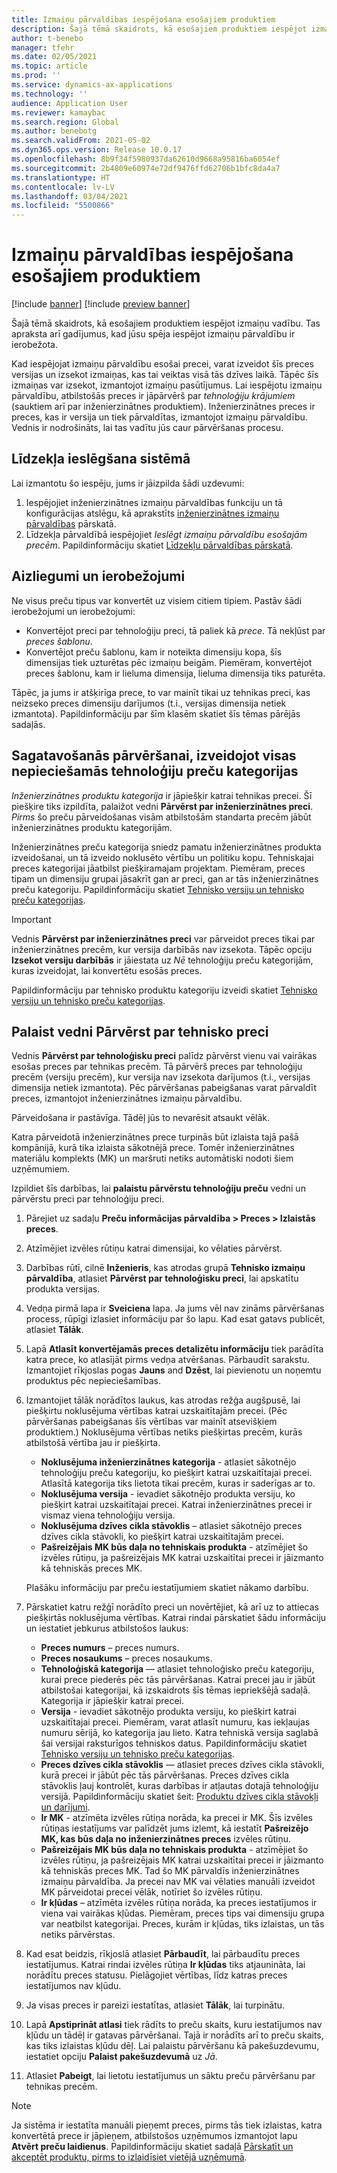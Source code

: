 ```yaml
---
title: Izmaiņu pārvaldības iespējošana esošajiem produktiem
description: Šajā tēmā skaidrots, kā esošajiem produktiem iespējot izmaiņu vadību. Tas apraksta arī gadījumus, kad jūsu spēja iespējot izmaiņu pārvaldību ir ierobežota.
author: t-benebo
manager: tfehr
ms.date: 02/05/2021
ms.topic: article
ms.prod: ''
ms.service: dynamics-ax-applications
ms.technology: ''
audience: Application User
ms.reviewer: kamaybac
ms.search.region: Global
ms.author: benebotg
ms.search.validFrom: 2021-05-02
ms.dyn365.ops.version: Release 10.0.17
ms.openlocfilehash: 8b9f34f5980937da62610d9668a95816ba6054ef
ms.sourcegitcommit: 2b4809e60974e72df9476ffd62706b1bfc8da4a7
ms.translationtype: HT
ms.contentlocale: lv-LV
ms.lasthandoff: 03/04/2021
ms.locfileid: "5500866"
---
```

# <a name="enable-change-management-on-existing-products"></a>Izmaiņu pārvaldības iespējošana esošajiem produktiem

[!include [banner](../../includes/banner.md)]
[!include [preview banner](../includes/preview-banner.md)]

Šajā tēmā skaidrots, kā esošajiem produktiem iespējot izmaiņu vadību. Tas apraksta arī gadījumus, kad jūsu spēja iespējot izmaiņu pārvaldību ir ierobežota.

Kad iespējojat izmaiņu pārvaldību esošai precei, varat izveidot šīs preces versijas un izsekot izmaiņas, kas tai veiktas visā tās dzīves laikā. Tāpēc šīs izmaiņas var izsekot, izmantojot izmaiņu pasūtījumus. Lai iespējotu izmaiņu pārvaldību, atbilstošās preces ir jāpārvērš par *tehnoloģiju krājumiem* (sauktiem arī par inženierzinātnes produktiem). Inženierzinātnes preces ir preces, kas ir versija un tiek pārvaldītas, izmantojot izmaiņu pārvaldību. Vednis ir nodrošināts, lai tas vadītu jūs caur pārvēršanas procesu.

## <a name="turn-on-the-feature-in-your-system"></a>Līdzekļa ieslēgšana sistēmā

Lai izmantotu šo iespēju, jums ir jāizpilda šādi uzdevumi:

1. Iespējojiet inženierzinātnes izmaiņu pārvaldības funkciju un tā konfigurācijas atslēgu, kā aprakstīts [inženierzinātnes izmaiņu pārvaldības](product-engineering-overview.md) pārskatā.
1. Līdzekļa pārvaldībā iespējojiet *Ieslēgt izmaiņu pārvaldību esošajām precēm*. Papildinformāciju skatiet [Līdzekļu pārvaldības pārskatā](../../fin-ops-core/fin-ops/get-started/feature-management/feature-management-overview.md).

## <a name="restrictions-and-limitations"></a>Aizliegumi un ierobežojumi

Ne visus preču tipus var konvertēt uz visiem citiem tipiem. Pastāv šādi ierobežojumi un ierobežojumi:

- Konvertējot preci par tehnoloģiju preci, tā paliek kā *prece*. Tā nekļūst par *preces šablonu*.
- Konvertējot preču šablonu, kam ir noteikta dimensiju kopa, šīs dimensijas tiek uzturētas pēc izmaiņu beigām. Piemēram, konvertējot preces šablonu, kam ir lieluma dimensija, lieluma dimensija tiks paturēta.

Tāpēc, ja jums ir atšķirīga prece, to var mainīt tikai uz tehnikas preci, kas neizseko preces dimensiju darījumos (t.i., versijas dimensija netiek izmantota). Papildinformāciju par šīm klasēm skatiet šīs tēmas pārējās sadaļās.

## <a name="prepare-for-conversion-by-creating-all-required-engineering-product-categories"></a>Sagatavošanās pārvēršanai, izveidojot visas nepieciešamās tehnoloģiju preču kategorijas

*Inženierzinātnes produktu kategorija* ir jāpiešķir katrai tehnikas precei. Šī piešķire tiks izpildīta, palaižot vedni **Pārvērst par inženierzinātnes preci**. *Pirms* šo preču pārveidošanas visām atbilstošām standarta precēm jābūt inženierzinātnes produktu kategorijām.

Inženierzinātnes preču kategorija sniedz pamatu inženierzinātnes produkta izveidošanai, un tā izveido noklusēto vērtību un politiku kopu. Tehniskajai preces kategorijai jāatbilst piešķiramajam projektam. Piemēram, preces tipam un dimensiju grupai jāsakrīt gan ar preci, gan ar tās inženierzinātnes preču kategoriju. Papildinformāciju skatiet [Tehnisko versiju un tehnisko preču kategorijas](engineering-versions-product-category.md).

> [!IMPORTANT]
> Vednis **Pārvērst par inženierzinātnes preci** var pārveidot preces tikai par inženierzinātnes precēm, kur versija darbībās nav izsekota. Tāpēc opciju **Izsekot versiju darbībās** ir jāiestata uz *Nē* tehnoloģiju preču kategorijām, kuras izveidojat, lai konvertētu esošās preces.

Papildinformāciju par tehnisko produktu kategoriju izveidi skatiet [Tehnisko versiju un tehnisko preču kategorijas](engineering-versions-product-category.md).

## <a name="run-the-convert-to-engineering-product-wizard"></a>Palaist vedni Pārvērst par tehnisko preci

Vednis **Pārvērst par tehnoloģisku preci** palīdz pārvērst vienu vai vairākas esošas preces par tehnikas precēm. Tā pārvērš preces par tehnoloģiju precēm (versiju precēm), kur versija nav izsekota darījumos (t.i., versijas dimensija netiek izmantota). Pēc pārvēršanas pabeigšanas varat pārvaldīt preces, izmantojot inženierzinātnes izmaiņu pārvaldību.

Pārveidošana ir pastāvīga. Tādēļ jūs to nevarēsit atsaukt vēlāk. 

Katra pārveidotā inženierzinātnes prece turpinās būt izlaista tajā pašā kompānijā, kurā tika izlaista sākotnējā prece. Tomēr inženierzinātnes materiālu komplekts (MK) un maršruti netiks automātiski nodoti šiem uzņēmumiem.

Izpildiet šīs darbības, lai **palaistu pārvērstu tehnoloģiju preču** vedni un pārvērstu preci par tehnoloģiju preci.

1. Pārejiet uz sadaļu **Preču informācijas pārvaldība \> Preces \> Izlaistās preces**.
1. Atzīmējiet izvēles rūtiņu katrai dimensijai, ko vēlaties pārvērst.
1. Darbības rūtī, cilnē **Inženieris**, kas atrodas grupā **Tehnisko izmaiņu pārvaldība**, atlasiet **Pārvērst par tehnoloģisku preci**, lai apskatītu produkta versijas.
1. Vedņa pirmā lapa ir **Sveiciena** lapa. Ja jums vēl nav zināms pārvēršanas process, rūpīgi izlasiet informāciju par šo lapu. Kad esat gatavs publicēt, atlasiet **Tālāk**.
1. Lapā **Atlasīt konvertējamās preces detalizētu informāciju** tiek parādīta katra prece, ko atlasījāt pirms vedņa atvēršanas. Pārbaudīt sarakstu. Izmantojiet rīkjoslas pogas **Jauns** and **Dzēst**, lai pievienotu un noņemtu produktus pēc nepieciešamības.
1. Izmantojiet tālāk norādītos laukus, kas atrodas režģa augšpusē, lai piešķirtu noklusējuma vērtības katrai uzskaitītajām precei. (Pēc pārvēršanas pabeigšanas šīs vērtības var mainīt atsevišķiem produktiem.) Noklusējuma vērtības netiks piešķirtas precēm, kurās atbilstošā vērtība jau ir piešķirta.

    - **Noklusējuma inženierzinātnes kategorija** - atlasiet sākotnējo tehnoloģiju preču kategoriju, ko piešķirt katrai uzskaitītajai precei. Atlasītā kategorija tiks lietota tikai precēm, kuras ir saderīgas ar to.
    - **Noklusējuma versija** - ievadiet sākotnējo produkta versiju, ko piešķirt katrai uzskaitītajai precei. Katrai inženierzinātnes precei ir vismaz viena tehnoloģiju versija.
    - **Noklusējuma dzīves cikla stāvoklis** – atlasiet sākotnējo preces dzīves cikla stāvokli, ko piešķirt katrai uzskaitītajām precei.
    - **Pašreizējais MK būs daļa no tehniskais produkta** - atzīmējiet šo izvēles rūtiņu, ja pašreizējais MK katrai uzskaitītai precei ir jāizmanto kā tehniskās preces MK.

    Plašāku informāciju par preču iestatījumiem skatiet nākamo darbību.

1. Pārskatiet katru režģī norādīto preci un novērtējiet, kā arī uz to attiecas piešķirtās noklusējuma vērtības. Katrai rindai pārskatiet šādu informāciju un iestatiet jebkurus atbilstošos laukus:

    - **Preces numurs** – preces numurs.
    - **Preces nosaukums** – preces nosaukums.
    - **Tehnoloģiskā kategorija** — atlasiet tehnoloģisko preču kategoriju, kurai prece piederēs pēc tās pārvēršanas. Katrai precei jau ir jābūt atbilstošai kategorijai, kā izskaidrots šīs tēmas iepriekšējā sadaļā. Kategorija ir jāpiešķir katrai precei.
    - **Versija** - ievadiet sākotnējo produkta versiju, ko piešķirt katrai uzskaitītajai precei. Piemēram, varat atlasīt numuru, kas iekļaujas numuru sērijā, ko kategorija jau lieto. Katra tehniskā versija saglabā šai versijai raksturīgos tehniskos datus. Papildinformāciju skatiet [Tehnisko versiju un tehnisko preču kategorijas](engineering-versions-product-category.md).
    - **Preces dzīves cikla stāvoklis** — atlasiet preces dzīves cikla stāvokli, kurā precei ir jābūt pēc tās pārvēršanas. Preces dzīves cikla stāvoklis ļauj kontrolēt, kuras darbības ir atļautas dotajā tehnoloģiju versijā. Papildinformāciju skatiet šeit: [Produktu dzīves cikla stāvokļi un darījumi](product-lifecycle-state-transactions.md).
    - **Ir MK** - atzīmēta izvēles rūtiņa norāda, ka precei ir MK. Šīs izvēles rūtiņas iestatījums var palīdzēt jums izlemt, kā iestatīt **Pašreizējo MK, kas būs daļa no inženierzinātnes preces** izvēles rūtiņu.
    - **Pašreizējais MK būs daļa no tehniskais produkta** - atzīmējiet šo izvēles rūtiņu, ja pašreizējais MK katrai uzskaitītai precei ir jāizmanto kā tehniskās preces MK. Tad šo MK pārvaldīs inženierzinātnes izmaiņu pārvaldība. Ja precei nav MK vai vēlaties manuāli izveidot MK pārveidotai precei vēlāk, notīriet šo izvēles rūtiņu.
    - **Ir kļūdas** – atzīmēta izvēles rūtiņa norāda, ka preces iestatījumos ir viena vai vairākas kļūdas. Piemēram, preces tips vai dimensiju grupa var neatbilst kategorijai. Preces, kurām ir kļūdas, tiks izlaistas, un tās netiks pārvērstas.

1. Kad esat beidzis, rīkjoslā atlasiet **Pārbaudīt**, lai pārbaudītu preces iestatījumus. Katrai rindai izvēles rūtiņa **Ir kļūdas** tiks atjaunināta, lai norādītu preces statusu. Pielāgojiet vērtības, līdz katras preces iestatījumos nav kļūdu.
1. Ja visas preces ir pareizi iestatītas, atlasiet **Tālāk**, lai turpinātu.
1. Lapā **Apstiprināt atlasi** tiek rādīts to preču skaits, kuru iestatījumos nav kļūdu un tādēļ ir gatavas pārvēršanai. Tajā ir norādīts arī to preču skaits, kas tiks izlaistas kļūdu dēļ. Lai palaistu pārvēršanu kā pakešuzdevumu, iestatiet opciju **Palaist pakešuzdevumā** uz *Jā*.
1. Atlasiet **Pabeigt**, lai lietotu iestatījumus un sāktu preču pārvēršanu par tehnikas precēm.

> [!NOTE]
> Ja sistēma ir iestatīta manuāli pieņemt preces, pirms tās tiek izlaistas, katra konvertētā prece ir jāpieņem, atbilstošos uzņēmumos izmantojot lapu **Atvērt preču laidienus**. Papildinformāciju skatiet sadaļā [Pārskatīt un akceptēt produktu, pirms to izlaidīsiet vietējā uzņēmumā](engineering-scenarios.md#accept).

